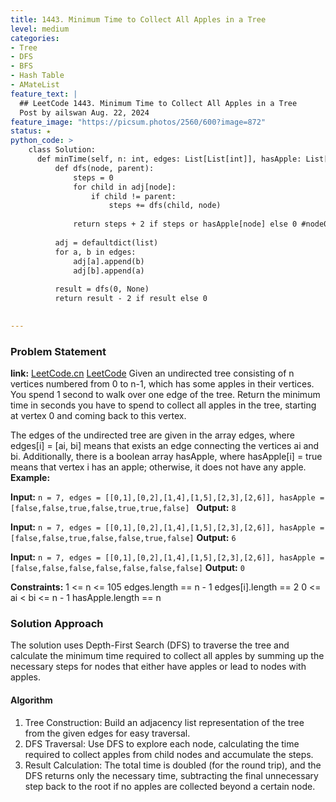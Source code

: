 ```yaml
---
title: 1443. Minimum Time to Collect All Apples in a Tree
level: medium
categories:
- Tree
- DFS
- BFS
- Hash Table
- AMateList
feature_text: |
  ## LeetCode 1443. Minimum Time to Collect All Apples in a Tree
  Post by ailswan Aug. 22, 2024
feature_image: "https://picsum.photos/2560/600?image=872"
status: ★
python_code: >
    class Solution:
      def minTime(self, n: int, edges: List[List[int]], hasApple: List[bool]) -> int:
          def dfs(node, parent):
              steps = 0
              for child in adj[node]:  
                  if child != parent: 
                      steps += dfs(child, node) 
        
              return steps + 2 if steps or hasApple[node] else 0 #node0  6
          
          adj = defaultdict(list)
          for a, b in edges:
              adj[a].append(b)
              adj[b].append(a)
              
          result = dfs(0, None)        
          return result - 2 if result else 0
   

---
```


### Problem Statement
**link:**
[LeetCode.cn](https://leetcode.cn/problems/minimum-time-to-collect-all-apples-in-a-tree/)
[LeetCode](https://leetcode.com/minimum-time-to-collect-all-apples-in-a-tree/)
Given an undirected tree consisting of n vertices numbered from 0 to n-1, which has some apples in their vertices. You spend 1 second to walk over one edge of the tree. Return the minimum time in seconds you have to spend to collect all apples in the tree, starting at vertex 0 and coming back to this vertex.

The edges of the undirected tree are given in the array edges, where edges[i] = [ai, bi] means that exists an edge connecting the vertices ai and bi. Additionally, there is a boolean array hasApple, where hasApple[i] = true means that vertex i has an apple; otherwise, it does not have any apple.
**Example:**

**Input:** `n = 7, edges = [[0,1],[0,2],[1,4],[1,5],[2,3],[2,6]], hasApple = [false,false,true,false,true,true,false] `
**Output:** `8`

**Input:** `n = 7, edges = [[0,1],[0,2],[1,4],[1,5],[2,3],[2,6]], hasApple = [false,false,true,false,false,true,false]`
**Output:** `6`

**Input:** `n = 7, edges = [[0,1],[0,2],[1,4],[1,5],[2,3],[2,6]], hasApple = [false,false,false,false,false,false,false]`
**Output:** `0`


**Constraints:**
1 <= n <= 105
edges.length == n - 1
edges[i].length == 2
0 <= ai < bi <= n - 1
hasApple.length == n

### Solution Approach
The solution uses Depth-First Search (DFS) to traverse the tree and calculate the minimum time required to collect all apples by summing up the necessary steps for nodes that either have apples or lead to nodes with apples.
#### Algorithm
1. Tree Construction: Build an adjacency list representation of the tree from the given edges for easy traversal.
2. DFS Traversal: Use DFS to explore each node, calculating the time required to collect apples from child nodes and accumulate the steps.
3. Result Calculation: The total time is doubled (for the round trip), and the DFS returns only the necessary time, subtracting the final unnecessary step back to the root if no apples are collected beyond a certain node.